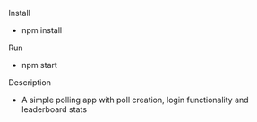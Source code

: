 Install

- npm install

Run

- npm start

Description

- A simple polling app with poll creation, login functionality and leaderboard stats 